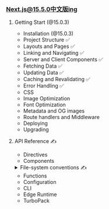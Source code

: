 ### [Next.js@15.5.0中文版ing](https://candicecaiyu.github.io/nextjs-docs/start)

1. Getting Start (@15.0.3)

    - Installation (@15.0.3)
    - Project Structure ✅
    - Layouts and Pages ✅
    - Linking and Navigating ✅
    - Server and Client Components ✅
    - Fetching Data ✅
    - Updating Data ✅
    - Caching and Revalidating ✅
    - Error Handling ✅
    - CSS
    - Image Optimization
    - Font Optimization
    - Metadata and OG images
    - Route handlers and Middleware
    - Deploying
    - Upgrading


2. API Reference ✍️

    - Directives
    - Components
   <details>
      <summary>File-system conventions ✍️</summary>

        - default.js ✅
        - error.js ✅
        - instrumentation.js
        - layout.js
        - loading.js
        - mdx-components.js
        - middleware.js
        - not-found.js ✅
        - page.js
        - route.js
        - Route Segment Config
        - template.js
        - Metadata Files
            - favicon, icon, and apple-icon
            - manifest.json
            - opengraph-image and twitter-image
            - robots.txt
            - sitemap.xml
        - Dynamic Segments
        - forbidden.js
        - instrumentation-client.js
        - intercepting routes
        - parallel routes ✅
        - public
        - src
        - unauthorized.js

   </details>

    - Functions
    - Configuration
    - CLI
    - Edge Runtime
    - TurboPack
     
